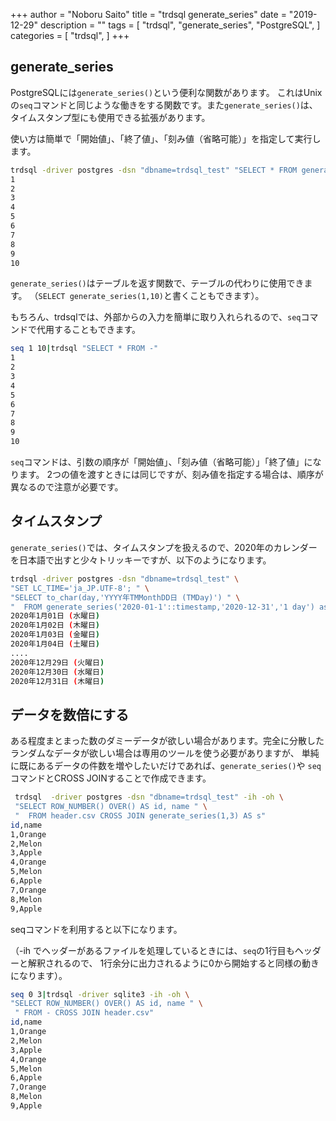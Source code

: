 +++
author = "Noboru Saito"
title = "trdsql generate_series"
date = "2019-12-29"
description = ""
tags = [
    "trdsql",
    "generate_series",
    "PostgreSQL",
]
categories = [
    "trdsql",
]
+++

## generate_series

PostgreSQLには`generate_series()`という便利な関数があります。
これはUnixの`seq`コマンドと同じような働きをする関数です。また`generate_series()`は、タイムスタンプ型にも使用できる拡張があります。

使い方は簡単で「開始値」、「終了値」、「刻み値（省略可能）」を指定して実行します。

```sh
trdsql -driver postgres -dsn "dbname=trdsql_test" "SELECT * FROM generate_series(1,10)"
1
2
3
4
5
6
7
8
9
10
```

`generate_series()`はテーブルを返す関数で、テーブルの代わりに使用できます。
（`SELECT generate_series(1,10)`と書くこともできます）。

もちろん、trdsqlでは、外部からの入力を簡単に取り入れられるので、`seq`コマンドで代用することもできます。

```sh
seq 1 10|trdsql "SELECT * FROM -"
1
2
3
4
5
6
7
8
9
10
```

`seq`コマンドは、引数の順序が「開始値」、「刻み値（省略可能）」「終了値」になります。
2つの値を渡すときには同じですが、刻み値を指定する場合は、順序が異なるので注意が必要です。

## タイムスタンプ

`generate_series()`では、タイムスタンプを扱えるので、2020年のカレンダーを日本語で出すと少々トリッキーですが、以下のようになります。

```sh
trdsql -driver postgres -dsn "dbname=trdsql_test" \
"SET LC_TIME='ja_JP.UTF-8'; " \
"SELECT to_char(day,'YYYY年TMMonthDD日 (TMDay)') " \
"  FROM generate_series('2020-01-1'::timestamp,'2020-12-31','1 day') as day"
2020年1月01日 (水曜日)
2020年1月02日 (木曜日)
2020年1月03日 (金曜日)
2020年1月04日 (土曜日)
....
2020年12月29日 (火曜日)
2020年12月30日 (水曜日)
2020年12月31日 (木曜日)
```

## データを数倍にする

ある程度まとまった数のダミーデータが欲しい場合があります。完全に分散したランダムなデータが欲しい場合は専用のツールを使う必要がありますが、
単純に既にあるデータの件数を増やしたいだけであれば、`generate_series()`や `seq`コマンドとCROSS JOINすることで作成できます。

```sh
 trdsql  -driver postgres -dsn "dbname=trdsql_test" -ih -oh \
 "SELECT ROW_NUMBER() OVER() AS id, name " \
 "  FROM header.csv CROSS JOIN generate_series(1,3) AS s"
id,name
1,Orange
2,Melon
3,Apple
4,Orange
5,Melon
6,Apple
7,Orange
8,Melon
9,Apple
```

seqコマンドを利用すると以下になります。

（-ih でヘッダーがあるファイルを処理しているときには、`seq`の1行目もヘッダーと解釈されるので、
1行余分に出力されるように0から開始すると同様の動きになります）。

```sh
seq 0 3|trdsql -driver sqlite3 -ih -oh \
"SELECT ROW_NUMBER() OVER() AS id, name " \
 " FROM - CROSS JOIN header.csv"
id,name
1,Orange
2,Melon
3,Apple
4,Orange
5,Melon
6,Apple
7,Orange
8,Melon
9,Apple
```
